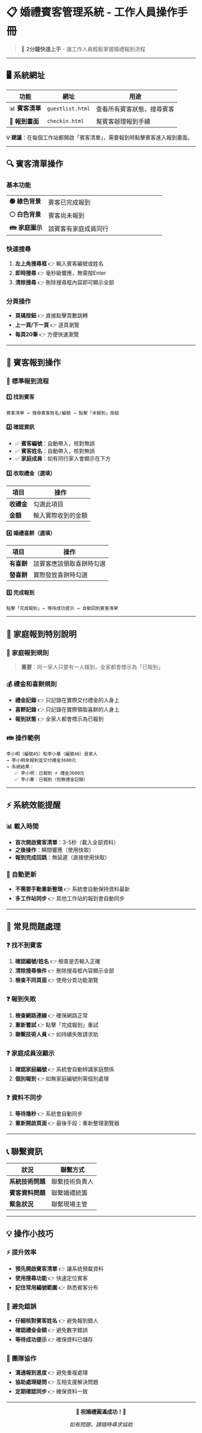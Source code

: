 # 📋 婚禮賓客管理系統 - 工作人員操作手冊

> 🎉 **2分鐘快速上手** - 讓工作人員輕鬆掌握婚禮報到流程

---

## 🖥️ 系統網址

| 功能 | 網址 | 用途 |
|------|------|------|
| 📊 **賓客清單** | `guestlist.html` | 查看所有賓客狀態，搜尋賓客 |
| 📝 **報到畫面** | `checkin.html` | 幫賓客辦理報到手續 |

**💡 建議**：在每個工作站都開啟「賓客清單」，需要報到時點擊賓客進入報到畫面。

---

## 🔍 賓客清單操作

### 基本功能
<table>
<tr><td width="25%"><strong>🟢 綠色背景</strong></td><td>賓客已完成報到</td></tr>
<tr><td><strong>⚪ 白色背景</strong></td><td>賓客尚未報到</td></tr>
<tr><td><strong>👪 家庭圖示</strong></td><td>該賓客有家庭成員同行</td></tr>
</table>

### 快速搜尋
1. **左上角搜尋框** 👉 輸入賓客編號或姓名
2. **即時搜尋** 👉 毫秒級響應，無需按Enter
3. **清除搜尋** 👉 刪除搜尋框內容即可顯示全部

### 分頁操作
- **頁碼按鈕** 👉 直接點擊頁數跳轉
- **上一頁/下一頁** 👉 逐頁瀏覽
- **每頁20筆** 👉 方便快速瀏覽

---

## 📝 賓客報到操作

### 🎯 標準報到流程

#### 1️⃣ **找到賓客**
```
賓客清單 → 搜尋賓客姓名/編號 → 點擊「未報到」按鈕
```

#### 2️⃣ **確認資訊**
- ✅ **賓客編號**：自動帶入，核對無誤
- ✅ **賓客姓名**：自動帶入，核對無誤
- ✅ **家庭成員**：如有同行家人會顯示在下方

#### 3️⃣ **收取禮金**（選填）
| 項目 | 操作 |
|------|------|
| **收禮金** | 勾選此項目 |
| **金額** | 輸入實際收到的金額 |

#### 4️⃣ **婚禮喜餅**（選填）
| 項目 | 操作 |
|------|------|
| **有喜餅** | 該賓客應該領取喜餅時勾選 |
| **發喜餅** | 實際發放喜餅時勾選 |

#### 5️⃣ **完成報到**
```
點擊「完成報到」→ 等待成功提示 → 自動回到賓客清單
```

---

## 👥 家庭報到特別說明

### 🔄 家庭報到規則
> **重要**：同一家人只要有一人報到，全家都會標示為「已報到」

### 💰 禮金和喜餅規則
- **禮金記錄** 👉 只記錄在實際交付禮金的人身上
- **喜餅記錄** 👉 只記錄在實際領取喜餅的人身上
- **報到狀態** 👉 全家人都會標示為已報到

### 👪 操作範例
```
李小明（編號45）和李小華（編號46）是家人
→ 李小明來報到並交付禮金3600元
→ 系統結果：
   ✅ 李小明：已報到 + 禮金3600元
   ✅ 李小華：已報到（但無禮金記錄）
```

---

## ⚡ 系統效能提醒

### 📊 載入時間
- **首次開啟賓客清單**：3-5秒（載入全部資料）
- **之後操作**：瞬間響應（使用快取）
- **報到完成回跳**：無延遲（直接使用快取）

### 🔄 自動更新
- **不需要手動重新整理** 👉 系統會自動保持資料最新
- **多工作站同步** 👉 其他工作站的報到會自動同步

---

## 🚨 常見問題處理

### ❓ 找不到賓客
1. **確認編號/姓名** 👉 檢查是否輸入正確
2. **清除搜尋條件** 👉 刪除搜尋框內容顯示全部
3. **檢查不同頁面** 👉 使用分頁功能瀏覽

### ❓ 報到失敗
1. **檢查網路連線** 👉 確保網路正常
2. **重新嘗試** 👉 點擊「完成報到」重試
3. **聯繫技術人員** 👉 如持續失敗請求助

### ❓ 家庭成員沒顯示
1. **確認家庭編號** 👉 系統會自動辨識家庭關係
2. **個別報到** 👉 如無家庭編號則需個別處理

### ❓ 資料不同步
1. **等待幾秒** 👉 系統會自動同步
2. **重新開啟頁面** 👉 最後手段：重新整理瀏覽器

---

## 📞 聯繫資訊

| 狀況 | 聯繫方式 |
|------|----------|
| **系統技術問題** | 聯繫技術負責人 |
| **賓客資料問題** | 聯繫婚禮統籌 |
| **緊急狀況** | 聯繫現場主管 |

---

## 💡 操作小技巧

### ⚡ 提升效率
- **預先開啟賓客清單** 👉 讓系統預載資料
- **使用搜尋功能** 👉 快速定位賓客
- **記住常用編號範圍** 👉 熟悉賓客分布

### 🎯 避免錯誤
- **仔細核對賓客姓名** 👉 避免報到錯人
- **確認禮金金額** 👉 避免數字錯誤
- **等待成功提示** 👉 確保資料已儲存

### 🤝 團隊協作
- **溝通報到進度** 👉 避免重複處理
- **協助處理疑問** 👉 互相支援解決問題
- **定期確認同步** 👉 確保資料一致

---

<div align="center">

**🎉 祝婚禮圓滿成功！🎉**

*如有問題，請隨時尋求協助*

</div>